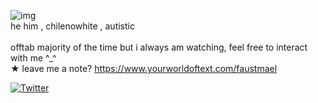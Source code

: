 ![img](https://cdn.discordapp.com/attachments/1030026001620684833/1142306072024076288/IMG_1275-removebg-preview.png)
<br>he him , chilenowhite , autistic  <br>
<br> offtab majority of the time but i always am watching, feel free to interact with me ^_^ 
<br>★ leave me a note? https://www.yourworldoftext.com/faustmael


 [![Twitter](https://img.shields.io/badge/Twitter-%231DA1F2.svg?logo=Twitter&logoColor=white)](https://twitter.com/niigocat) 
